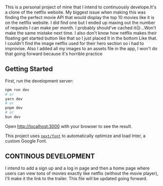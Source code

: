 This is a personal project of mine that I intend to continuously develope.It's a clone of the netflix website. My biggest issue when making this was finding the perfect movie API that would display the top 10 movies like it is on the netflix website. I did find one but I ended up maxing out the number of requests I can make per month. I probably should've cached it😥...Won't make the same mistake next time. I also don't know how netflix makes their floating get started button like that so I just placed It in the bottom Like that. I couldn't find the image netflix used for their hero section so i had to improvise. Also I added all my images to an assets file in the app, I won't do that going forward because it's horrible practice

## Getting Started

First, run the development server:

```bash
npm run dev
# or
yarn dev
# or
pnpm dev
# or
bun dev
```

Open [http://localhost:3000](http://localhost:3000) with your browser to see the result.

This project uses [`next/font`](https://nextjs.org/docs/basic-features/font-optimization) to automatically optimize and load Inter, a custom Google Font.

## CONTINOUS DEVELOPMENT
I intend to add a sign up and a log in page and then a home page where users can view tons of movies exactly like netflix (without the movie player), I'll make it the link to the trailer. This file will be updated going forward.